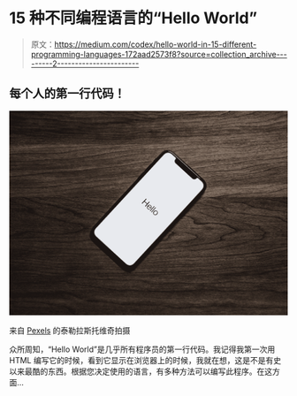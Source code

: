 # 15 种不同编程语言的“Hello World”

> 原文：<https://medium.com/codex/hello-world-in-15-different-programming-languages-172aad2573f8?source=collection_archive---------2----------------------->

## 每个人的第一行代码！

![](img/80d9b3ea19b8a75b4c647cfe51a18e2c.png)

来自 [Pexels](https://www.pexels.com/photo/black-iphone-7-on-brown-table-699122/?utm_content=attributionCopyText&utm_medium=referral&utm_source=pexels) 的泰勒拉斯托维奇拍摄

众所周知，“Hello World”是几乎所有程序员的第一行代码。我记得我第一次用 HTML 编写它的时候，看到它显示在浏览器上的时候，我就在想，这是不是有史以来最酷的东西。根据您决定使用的语言，有多种方法可以编写此程序。在这方面…